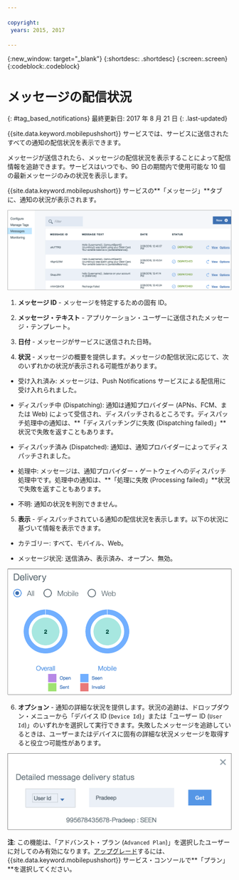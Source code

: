 ```yaml
---

copyright:
 years: 2015, 2017

---
```


{:new_window: target="_blank"}
{:shortdesc: .shortdesc}
{:screen:.screen}
{:codeblock:.codeblock}

# メッセージの配信状況
{: #tag_based_notifications}
最終更新日: 2017 年 8 月 21 日
{: .last-updated}


{{site.data.keyword.mobilepushshort}} サービスでは、サービスに送信されたすべての通知の配信状況を表示できます。 

メッセージが送信されたら、メッセージの配信状況を表示することによって配信情報を追跡できます。サービスはいつでも、90 日の期間内で使用可能な 10 個の最新メッセージのみの状況を表示します。

{{site.data.keyword.mobilepushshort}} サービスの**「メッセージ」**タブに、通知の状況が表示されます。

![通知の状況](images/notification_status_new.png)

1. **メッセージ ID** -  メッセージを特定するための固有 ID。

2. **メッセージ・テキスト** - アプリケーション・ユーザーに送信されたメッセージ・テンプレート。

3. **日付** - メッセージがサービスに送信された日時。

4. **状況** - メッセージの概要を提供します。メッセージの配信状況に応じて、次のいずれかの状況が表示される可能性があります。

 - 受け入れ済み: メッセージは、Push Notifications サービスによる配信用に受け入れられました。
   
 - ディスパッチ中 (Dispatching): 通知は通知プロバイダー (APNs、FCM、または Web) によって受信され、ディスパッチされるところです。ディスパッチ処理中の通知は、**「ディスパッチングに失敗 (Dispatching failed)」**状況で失敗を返すこともあります。
 
 - ディスパッチ済み (Dispatched): 通知は、通知プロバイダーによってディスパッチされました。
 
 - 処理中: メッセージは、通知プロバイダー・ゲートウェイへのディスパッチ処理中です。処理中の通知は、**「処理に失敗 (Processing failed)」**状況で失敗を返すこともあります。
 
 - 不明: 通知の状況を判別できません。
 
5. **表示** - ディスパッチされている通知の配信状況を表示します。以下の状況に基づいて情報を表示できます。

 - カテゴリー: すべて、モバイル、Web<!---and HTTP--->。
 
 - メッセージ状況: 送信済み、表示済み、オープン、無効。 

![通知の状況](images/message_delivery_status_new.png)

6. **オプション** - 通知の詳細な状況を提供します。状況の追跡は、ドロップダウン・メニューから「デバイス ID (`Device Id`)」または「ユーザー ID (`User Id`)」のいずれかを選択して実行できます。失敗したメッセージを追跡しているときは、ユーザーまたはデバイスに固有の詳細な状況メッセージを取得すると役立つ可能性があります。

![詳細な状況](images/detailed_message_delivery.png)

**注**: この機能は、「アドバンスト・プラン (`Advanced Plan`)」を選択したユーザーに対してのみ有効になります。[アップグレード](https://console-tok02-red.cdn.s-bluemix.net/docs/account/change-plan.html#changing)するには、{{site.data.keyword.mobilepushshort}} サービス・コンソールで**「プラン」**を選択してください。


